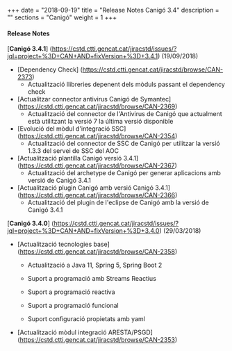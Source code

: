+++
date        = "2018-09-19"
title       = "Release Notes Canigó 3.4"
description = ""
sections    = "Canigó"
weight      = 1
+++

#### Release Notes

[**Canigó 3.4.1**] (https://cstd.ctti.gencat.cat/jiracstd/issues/?jql=project+%3D+CAN+AND+fixVersion+%3D+3.4.1) (19/09/2018)

- [Dependency Check] (https://cstd.ctti.gencat.cat/jiracstd/browse/CAN-2373)
	- Actualització llibreries depenent dels mòduls passant el dependency check
- [Actualitzar connector antivirus Canigó de Symantec] (https://cstd.ctti.gencat.cat/jiracstd/browse/CAN-2369)
	- Actualització del connector de l'Antivirus de Canigó que actualment està utilitzant la versió 7 la última versió disponible
- [Evolució del mòdul d'integració SSC] (https://cstd.ctti.gencat.cat/jiracstd/browse/CAN-2354)
	- Actualització del connector de SSC de Canigó per utilitzar la versió 1.3.3 del servei de SSC del AOC
- [Actualització plantilla Canigó versió 3.4.1] (https://cstd.ctti.gencat.cat/jiracstd/browse/CAN-2367)
	- Actualització del archetype de Canigó per generar aplicacions amb versió de Canigó 3.4.1
- [Actualització plugin Canigó amb versió Canigó 3.4.1] (https://cstd.ctti.gencat.cat/jiracstd/browse/CAN-2366)
	- Actualització del plugin de l'eclipse de Canigó amb la versió de Canigó 3.4.1

[**Canigó 3.4.0**] (https://cstd.ctti.gencat.cat/jiracstd/issues/?jql=project+%3D+CAN+AND+fixVersion+%3D+3.4.0) (29/03/2018)


- [Actualització tecnologies base] (https://cstd.ctti.gencat.cat/jiracstd/browse/CAN-2358)

	- Actualització a Java 11, Spring 5, Spring Boot 2
	
	- Suport a programació amb Streams Reactius
	
	- Suport a programació reactiva
	
	- Suport a programació funcional
	
	- Suport configuració propietats amb yaml
	
	
- [Actualització mòdul integració ARESTA/PSGD] (https://cstd.ctti.gencat.cat/jiracstd/browse/CAN-2353)
